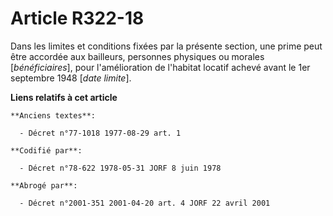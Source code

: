 # Article R322-18

Dans les limites et conditions fixées par la présente section, une prime peut être accordée aux bailleurs, personnes
physiques ou morales [*bénéficiaires*], pour l'amélioration de l'habitat locatif achevé avant le 1er septembre 1948 [*date
limite*].

**Liens relatifs à cet article**

	**Anciens textes**:

	  - Décret n°77-1018 1977-08-29 art. 1

	**Codifié par**:

	  - Décret n°78-622 1978-05-31 JORF 8 juin 1978

	**Abrogé par**:

	  - Décret n°2001-351 2001-04-20 art. 4 JORF 22 avril 2001

